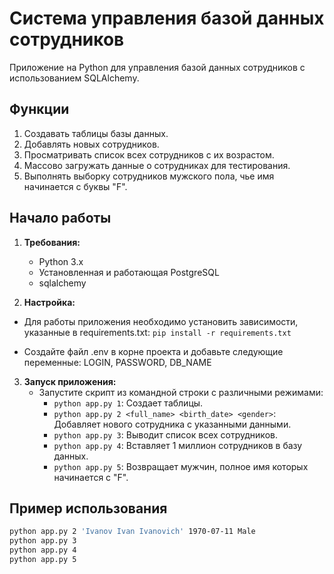# Система управления базой данных сотрудников

Приложение на Python для управления базой данных сотрудников с использованием SQLAlchemy.

## Функции

1. Создавать таблицы базы данных.
2. Добавлять новых сотрудников.
3. Просматривать список всех сотрудников с их возрастом.
4. Массово загружать данные о сотрудниках для тестирования.
5. Выполнять выборку сотрудников мужского пола, чье имя начинается с буквы "F".

## Начало работы

1. **Требования:**
    * Python 3.x
    * Установленная и работающая PostgreSQL
    * sqlalchemy

2. **Настройка:**
 - Для работы приложения необходимо установить зависимости, указанные в requirements.txt: `pip install -r requirements.txt`

 - Создайте файл .env в корне проекта и добавьте следующие переменные: LOGIN, PASSWORD, DB_NAME
    
  

3. **Запуск приложения:**
    * Запустите скрипт из командной строки с различными режимами:
        * `python app.py 1`: Создает таблицы.
        * `python app.py 2 <full_name> <birth_date> <gender>`: Добавляет нового сотрудника с указанными данными.
        * `python app.py 3`: Выводит список всех сотрудников.
        * `python app.py 4`: Вставляет 1 миллион сотрудников в базу данных.
        * `python app.py 5`: Возвращает мужчин, полное имя которых начинается с "F".

## Пример использования

```bash
python app.py 2 'Ivanov Ivan Ivanovich' 1970-07-11 Male
python app.py 3
python app.py 4
python app.py 5